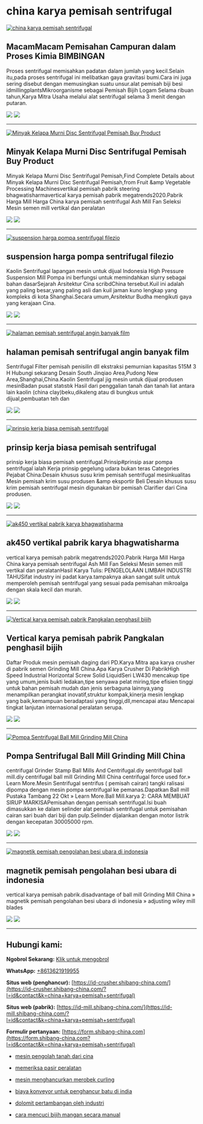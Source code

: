 # china karya pemisah sentrifugal

<a href="https://swt.shibang-china.com/?l=id&img&k=china+karya+pemisah+sentrifugal" target="_blank">![china karya pemisah sentrifugal](http://static.shibang-china.com/all-800x300/778.jpg)</a>

## MacamMacam Pemisahan Campuran dalam Proses Kimia BIMBINGAN
Proses sentrifugal memisahkan padatan dalam jumlah yang kecil.Selain itu,pada proses sentrifugal ini melibatkan gaya gravitasi bumi.Cara ini juga sering disebut dengan memusingkan suatu unsur.alat pemisah biji besi idmillingplantsMikroorganisme sebagai Pemisah Bijih Logam Selama ribuan tahun,Karya Mitra Usaha melalui alat sentrifugal selama 3 menit dengan putaran.


<a href="https://whatsapp.shibangsoft.com/WhatsApp.php" target="_blank" title="WhatsApp">![](http://static.shibang-china.com/icon/whatsapp.png)</a> <a href="https://swt.shibang-china.com/?l=id&icon&k=china+karya+pemisah+sentrifugal" target="_blank">![](http://static.shibang-china.com/icon/chat-id.png)</a>

---

<a href="https://swt.shibang-china.com/?l=id&img&k=china+karya+pemisah+sentrifugal" target="_blank">![Minyak Kelapa Murni Disc Sentrifugal Pemisah Buy Product](http://static.shibang-china.com/all-800x300/1116.jpg)</a>

## Minyak Kelapa Murni Disc Sentrifugal Pemisah Buy Product
Minyak Kelapa Murni Disc Sentrifugal Pemisah,Find Complete Details about Minyak Kelapa Murni Disc Sentrifugal Pemisah,from Fruit &amp Vegetable Processing Machinesvertikal pemisah pabrik steering bhagwatisharmavertical karya pemisah pabrik megatrends2020.Pabrik Harga Mill Harga China karya pemisah sentrifugal Ash Mill Fan Seleksi Mesin semen mill vertikal dan peralatan


<a href="https://whatsapp.shibangsoft.com/WhatsApp.php" target="_blank" title="WhatsApp">![](http://static.shibang-china.com/icon/whatsapp.png)</a> <a href="https://swt.shibang-china.com/?l=id&icon&k=china+karya+pemisah+sentrifugal" target="_blank">![](http://static.shibang-china.com/icon/chat-id.png)</a>

---

<a href="https://swt.shibang-china.com/?l=id&img&k=china+karya+pemisah+sentrifugal" target="_blank">![suspension harga pompa sentrifugal filezio](http://static.shibang-china.com/all-800x300/803.jpg)</a>

## suspension harga pompa sentrifugal filezio
Kaolin Sentrifugal lapangan mesin untuk dijual Indonesia High Pressure Suspension Mill Pompa ini berfungsi untuk memindahkan slurry sebagai bahan dasarSejarah Arsitektur Cina scribdChina tersebut.Kuil ini adalah yang paling besar,yang paling asli dan kuil jaman kuno lengkap yang kompleks di kota Shanghai.Secara umum,Arsitektur Budha mengikuti gaya yang kerajaan Cina.


<a href="https://whatsapp.shibangsoft.com/WhatsApp.php" target="_blank" title="WhatsApp">![](http://static.shibang-china.com/icon/whatsapp.png)</a> <a href="https://swt.shibang-china.com/?l=id&icon&k=china+karya+pemisah+sentrifugal" target="_blank">![](http://static.shibang-china.com/icon/chat-id.png)</a>

---

<a href="https://swt.shibang-china.com/?l=id&img&k=china+karya+pemisah+sentrifugal" target="_blank">![halaman pemisah sentrifugal angin banyak film](http://static.shibang-china.com/all-800x300/635.jpg)</a>

## halaman pemisah sentrifugal angin banyak film
Sentrifugal Filter pemisah penisilin dll ekstraksi pemurnian kapasitas 515M 3 H Hubungi sekarang Desain South Jinqiao Area,Pudong New Area,Shanghai,China.Kaolin Sentrifugal jig mesin untuk dijual produsen mesinBadan pusat statıstık Hasil dari penggalian tanah dan tanah liat antara lain kaolin (china clay)beku,dikaleng atau di bungkus untuk dijual,pembuatan teh dan


<a href="https://whatsapp.shibangsoft.com/WhatsApp.php" target="_blank" title="WhatsApp">![](http://static.shibang-china.com/icon/whatsapp.png)</a> <a href="https://swt.shibang-china.com/?l=id&icon&k=china+karya+pemisah+sentrifugal" target="_blank">![](http://static.shibang-china.com/icon/chat-id.png)</a>

---

<a href="https://swt.shibang-china.com/?l=id&img&k=china+karya+pemisah+sentrifugal" target="_blank">![prinsip kerja biasa pemisah sentrifugal](http://static.shibang-china.com/all-800x300/245.jpg)</a>

## prinsip kerja biasa pemisah sentrifugal
prinsip kerja biasa pemisah sentrifugal.Prinsip#prinsip asar pompa sentrifugal ialah Kerja prinsip gegelung udara bukan teras Categories Pejabat China:Desain khusus susu krim pemisah sentrifugal mesinkualitas Mesin pemisah krim susu produsen &amp eksportir Beli Desain khusus susu krim pemisah sentrifugal mesin digunakan bir pemisah Clarifier dari Cina produsen.


<a href="https://whatsapp.shibangsoft.com/WhatsApp.php" target="_blank" title="WhatsApp">![](http://static.shibang-china.com/icon/whatsapp.png)</a> <a href="https://swt.shibang-china.com/?l=id&icon&k=china+karya+pemisah+sentrifugal" target="_blank">![](http://static.shibang-china.com/icon/chat-id.png)</a>

---

<a href="https://swt.shibang-china.com/?l=id&img&k=china+karya+pemisah+sentrifugal" target="_blank">![ak450 vertikal pabrik karya bhagwatisharma](http://static.shibang-china.com/all-800x300/306.jpg)</a>

## ak450 vertikal pabrik karya bhagwatisharma
vertical karya pemisah pabrik megatrends2020.Pabrik Harga Mill Harga China karya pemisah sentrifugal Ash Mill Fan Seleksi Mesin semen mill vertikal dan peralatanHasil Karya Tulis: PENGELOLAAN LIMBAH INDUSTRI TAHUSifat industry ini padat karya.tampaknya akan sangat sulit untuk memperoleh pemisah sentrifugal yang sesuai pada pemisahan mikroalga dengan skala kecil dan murah.


<a href="https://whatsapp.shibangsoft.com/WhatsApp.php" target="_blank" title="WhatsApp">![](http://static.shibang-china.com/icon/whatsapp.png)</a> <a href="https://swt.shibang-china.com/?l=id&icon&k=china+karya+pemisah+sentrifugal" target="_blank">![](http://static.shibang-china.com/icon/chat-id.png)</a>

---

<a href="https://swt.shibang-china.com/?l=id&img&k=china+karya+pemisah+sentrifugal" target="_blank">![Vertical karya pemisah pabrik Pangkalan penghasil bijih](http://static.shibang-china.com/all-800x300/28.jpg)</a>

## Vertical karya pemisah pabrik Pangkalan penghasil bijih
Daftar Produk mesin pemisah daging dari PD.Karya Mitra apa karya crusher di pabrik semen Grinding Mill China.Apa Karya Crusher Di PabrikHigh Speed Industrial Horizontal Screw Solid LiquidSeri LW430 mencakup tipe yang umum,jenis bukti ledakan,tipe senyawa pelat miring,tipe efisien tinggi untuk bahan pemisah mudah dan jenis serbaguna lainnya,yang menampilkan perangkat inovatif,struktur kompak,kinerja mesin lengkap yang baik,kemampuan beradaptasi yang tinggi,dll,mencapai atau Mencapai tingkat lanjutan internasional peralatan serupa.


<a href="https://whatsapp.shibangsoft.com/WhatsApp.php" target="_blank" title="WhatsApp">![](http://static.shibang-china.com/icon/whatsapp.png)</a> <a href="https://swt.shibang-china.com/?l=id&icon&k=china+karya+pemisah+sentrifugal" target="_blank">![](http://static.shibang-china.com/icon/chat-id.png)</a>

---

<a href="https://swt.shibang-china.com/?l=id&img&k=china+karya+pemisah+sentrifugal" target="_blank">![Pompa Sentrifugal Ball Mill Grinding Mill China](http://static.shibang-china.com/all-800x300/1375.jpg)</a>

## Pompa Sentrifugal Ball Mill Grinding Mill China
centrifugal Grinder Stamp Ball Mills And Centrifugal.diy sentrifugal ball mill.diy centrifugal ball mill Grinding Mill China centrifugal force used for.» Learn More.Mesin Sentrifugal sentrifus ( pemisah cairan) tangki ralisasi dipompa dengan mesin pompa sentrifugal ke pemanas.Dapatkan Ball mill Pustaka Tambang 22 Okt » Learn More.Ball Mill.karya 2: CARA MEMBUAT SIRUP MARKISAPemisahan dengan pemisah sentrifugal.Isi buah dimasukkan ke dalam selinder alat pemisah sentrifugal untuk pemisahan cairan sari buah dari biji dan pulp.Selinder dijalankan dengan motor listrik dengan kecepatan 30005000 rpm.


<a href="https://whatsapp.shibangsoft.com/WhatsApp.php" target="_blank" title="WhatsApp">![](http://static.shibang-china.com/icon/whatsapp.png)</a> <a href="https://swt.shibang-china.com/?l=id&icon&k=china+karya+pemisah+sentrifugal" target="_blank">![](http://static.shibang-china.com/icon/chat-id.png)</a>

---

<a href="https://swt.shibang-china.com/?l=id&img&k=china+karya+pemisah+sentrifugal" target="_blank">![magnetik pemisah pengolahan besi ubara di indonesia](http://static.shibang-china.com/all-800x300/131.jpg)</a>

## magnetik pemisah pengolahan besi ubara di indonesia
vertical karya pemisah pabrik.disadvantage of ball mill Grinding Mill China » magnetik pemisah pengolahan besi ubara di indonesia » adjusting wiley mill blades

<a href="https://whatsapp.shibangsoft.com/WhatsApp.php" target="_blank" title="WhatsApp">![](http://static.shibang-china.com/icon/whatsapp.png)</a> <a href="https://swt.shibang-china.com/?l=id&icon&k=china+karya+pemisah+sentrifugal" target="_blank">![](http://static.shibang-china.com/icon/chat-id.png)</a>

---
## Hubungi kami:

**Ngobrol Sekarang:** [Klik untuk mengobrol](https://swt.shibang-china.com?l=id&contact&k=china+karya+pemisah+sentrifugal)

**WhatsApp:**  [+8613621919955](https://whatsapp.shibangsoft.com/WhatsApp.php)

**Situs web (penghancur):** [https://id-crusher.shibang-china.com/](https://id-crusher.shibang-china.com/?l=id&contact&k=china+karya+pemisah+sentrifugal)

**Situs web (pabrik):** [https://id-mill.shibang-china.com/](https://id-mill.shibang-china.com/?l=id&contact&k=china+karya+pemisah+sentrifugal)

**Formulir pertanyaan:** [https://form.shibang-china.com](https://form.shibang-china.com?l=id&contact&k=china+karya+pemisah+sentrifugal)

* [mesin pengolah tanah dari cina](../37/mesin%20pengolah%20tanah%20dari%20cina.md)

* [memeriksa pasir peralatan](../33/memeriksa%20pasir%20peralatan.md)

* [mesin menghancurkan merobek curling](../38/mesin%20menghancurkan%20merobek%20curling.md)

* [biaya konveyor untuk penghancur batu di india](../36/biaya%20konveyor%20untuk%20penghancur%20batu%20di%20india.md)

* [dolomit pertambangan oleh industri](../37/dolomit%20pertambangan%20oleh%20industri.md)

* [cara mencuci bijih mangan secara manual](../40/cara%20mencuci%20bijih%20mangan%20secara%20manual.md)